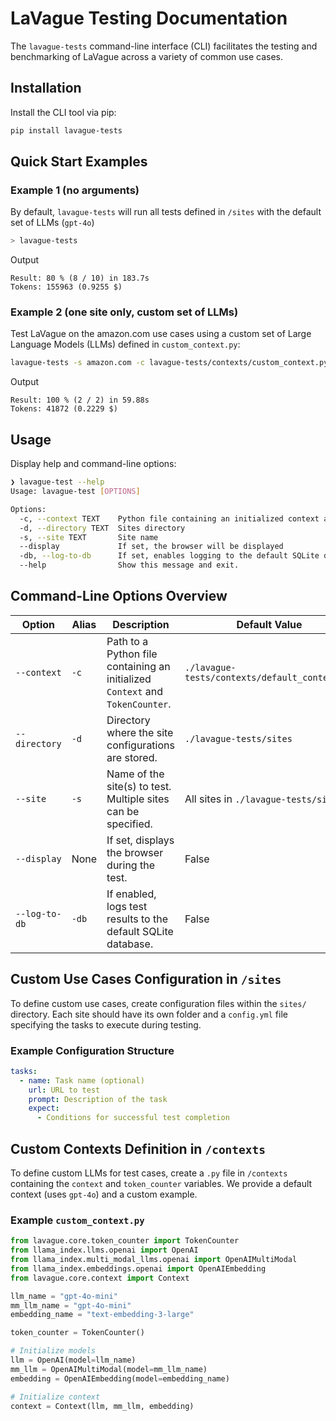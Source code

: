 
# LaVague Testing Documentation

The `lavague-tests` command-line interface (CLI) facilitates the testing and benchmarking of LaVague across a variety of common use cases.

## Installation

Install the CLI tool via pip:

```bash
pip install lavague-tests
```

## Quick Start Examples

### Example 1 (no arguments)

By default, `lavague-tests` will run all tests defined in `/sites` with the default set of LLMs (`gpt-4o`)

```bash
> lavague-tests
```

Output

```
Result: 80 % (8 / 10) in 183.7s
Tokens: 155963 (0.9255 $)
```

### Example 2 (one site only, custom set of LLMs)
Test LaVague on the amazon.com use cases using a custom set of Large Language Models (LLMs) defined in `custom_context.py`:

```bash
lavague-tests -s amazon.com -c lavague-tests/contexts/custom_context.py
```

Output

```
Result: 100 % (2 / 2) in 59.88s
Tokens: 41872 (0.2229 $)
```

## Usage

Display help and command-line options:

```bash
❯ lavague-test --help
Usage: lavague-test [OPTIONS]

Options:
  -c, --context TEXT    Python file containing an initialized context and token_counter. Default is context/default_context.py
  -d, --directory TEXT  Sites directory
  -s, --site TEXT       Site name
  --display             If set, the browser will be displayed
  -db, --log-to-db      If set, enables logging to the default SQLite database
  --help                Show this message and exit.
```

## Command-Line Options Overview

| Option       | Alias | Description   | Default Value   | Required |
| ------------ | ------| ------------- | --------------- | -------- |
| `--context`  | `-c`  | Path to a Python file containing an initialized `Context` and `TokenCounter`. | `./lavague-tests/contexts/default_context.py` | No |
| `--directory`| `-d`  | Directory where the site configurations are stored. | `./lavague-tests/sites` | No |
| `--site`     | `-s`  | Name of the site(s) to test. Multiple sites can be specified. | All sites in `./lavague-tests/sites` | No |
| `--display`  | None  | If set, displays the browser during the test. | False | No |
| `--log-to-db`| `-db` | If enabled, logs test results to the default SQLite database. | False | No |

## Custom Use Cases Configuration in `/sites`

To define custom use cases, create configuration files within the `sites/` directory. Each site should have its own folder and a `config.yml` file specifying the tasks to execute during testing.

### Example Configuration Structure

```yaml
tasks:
  - name: Task name (optional)
    url: URL to test
    prompt: Description of the task
    expect:
      - Conditions for successful test completion
```

## Custom Contexts Definition in `/contexts`

To define custom LLMs for test cases, create a `.py` file in `/contexts` containing the `context` and `token_counter` variables. We provide a default context (uses `gpt-4o`) and a custom example.

### Example `custom_context.py`

```python
from lavague.core.token_counter import TokenCounter
from llama_index.llms.openai import OpenAI
from llama_index.multi_modal_llms.openai import OpenAIMultiModal
from llama_index.embeddings.openai import OpenAIEmbedding
from lavague.core.context import Context

llm_name = "gpt-4o-mini"
mm_llm_name = "gpt-4o-mini"
embedding_name = "text-embedding-3-large"

token_counter = TokenCounter()

# Initialize models
llm = OpenAI(model=llm_name)
mm_llm = OpenAIMultiModal(model=mm_llm_name)
embedding = OpenAIEmbedding(model=embedding_name)

# Initialize context
context = Context(llm, mm_llm, embedding)
```
